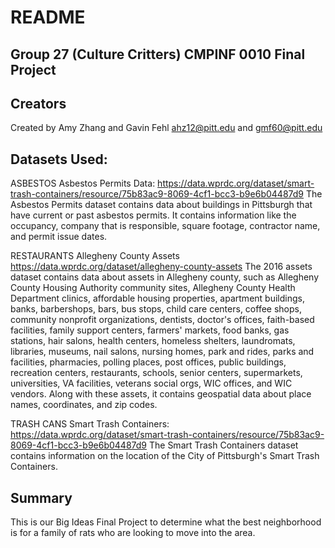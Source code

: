 # README
## Group 27 (Culture Critters) CMPINF 0010 Final Project

## Creators
Created by Amy Zhang and Gavin Fehl
ahz12@pitt.edu and gmf60@pitt.edu


## Datasets Used:
ASBESTOS
Asbestos Permits Data:
https://data.wprdc.org/dataset/smart-trash-containers/resource/75b83ac9-8069-4cf1-bcc3-b9e6b04487d9
The Asbestos Permits dataset contains data about buildings in Pittsburgh that have current or past asbestos permits. It contains information like the occupancy, company that is responsible, square footage, contractor name, and permit issue dates. 


RESTAURANTS
Allegheny County Assets
https://data.wprdc.org/dataset/allegheny-county-assets 
The 2016 assets dataset contains data about assets in Allegheny county, such as Allegheny County Housing Authority community sites, Allegheny County Health Department clinics, affordable housing properties, apartment buildings, banks, barbershops, bars, bus stops, child care centers, coffee shops, community nonprofit organizations, dentists, doctor's offices, faith-based facilities, family support centers, farmers' markets, food banks, gas stations, hair salons, health centers, homeless shelters, laundromats, libraries, museums, nail salons, nursing homes, park and rides, parks and facilities, pharmacies, polling places, post offices, public buildings, recreation centers, restaurants, schools, senior centers, supermarkets, universities, VA facilities, veterans social orgs, WIC offices, and WIC vendors. Along with these assets, it contains geospatial data about place names, coordinates, and zip codes.

TRASH CANS
Smart Trash Containers:
https://data.wprdc.org/dataset/smart-trash-containers/resource/75b83ac9-8069-4cf1-bcc3-b9e6b04487d9
The Smart Trash Containers dataset contains information on the location of the City of Pittsburgh's Smart Trash Containers.


## Summary
This is our Big Ideas Final Project to determine what the best neighborhood is for a family of rats who are looking to move into the area.
